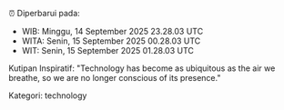 ⏰ Diperbarui pada:
- WIB: Minggu, 14 September 2025 23.28.03 UTC
- WITA: Senin, 15 September 2025 00.28.03 UTC
- WIT: Senin, 15 September 2025 01.28.03 UTC

Kutipan Inspiratif:
"Technology has become as ubiquitous as the air we breathe, so we are no longer conscious of its presence."


Kategori: technology

